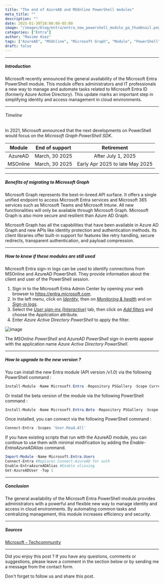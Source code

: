 ```yaml
---
title: "The end of AzureAD and MSOnline PowerShell modules"
meta_title: ""
description: ""
date: 2025-01-30T10:00:00-05:00
image: "/images/blog/entra/entra_new_powershell_module_ga_thumbnail.png"
categories: ["Entra"]
author: "Maxime Hiez"
tags: ["AzureAD", "MSOnline", "Microsoft Graph", "Module", "PowerShell"]
draft: false
---
```

---

##### Introduction
Microsoft recently announced the general availability of the Microsoft Entra PowerShell module. This module offers administrators and IT professionals a new way to manage and automate tasks related to Microsoft Entra ID (formerly Azure Active Directory). This update marks an important step in simplifying identity and access management in cloud environments.

---

###### Timeline
In 2021, Microsoft announced that the next developments on PowerShell would focus on the *Microsoft Graph PowerShell SDK*.

|   Module   | End of support |           Retirement            |
| :--------: | :------------: | :-----------------------------: |
| AzureAD    | March, 30 2025 | After July 1, 2025              |
| MSOnline   | March, 30 2025 | Early Apr 2025 to late May 2025 |

---

##### Benefits of migrating to Microsoft Graph 
Microsoft Graph represents the best-in-breed API surface. It offers a single unified endpoint to access Microsoft Entra services and Microsoft 365 services such as Microsoft Teams and Microsoft Intune. All new functionalities will only be available through Microsoft Graph. Microsoft Graph is also more secure and resilient than Azure AD Graph.

Microsoft Graph has all the capabilities that have been available in Azure AD Graph and new APIs like identity protection and authentication methods. Its client libraries offer built-in support for features like retry handling, secure redirects, transparent authentication, and payload compression.

---

##### How to know if these modules are still used
Microsoft Entra sign-in logs can be used to identify connections from MSOnline and AzureAD PowerShell. They provide information about the client and user of the PowerShell session.

1. Sign in to the Microsoft Entra Admin Center by opening your web browser to https://entra.microsoft.com.
2. In the left menu, click on *<u>Identity</u>*, then on *<u>Monitoring & health</u>* and on *<u>Sign-in logs</u>*.
3. Select the *<u>User sign-ins (Interactive)</u>* tab, then click on *<u>Add filters</u>* and choose the *Application* attribute.
4. Enter *Azure Active Directory PowerShell* to apply the filter.

![image](/images/blog/entra/entra_new_powershell_module_ga_001.png)

The *MSOnline PowerShell* and *AzureAD PowerShell* sign-in events appear with the application name *Azure Active Directory PowerShell*.

---

##### How to upgrade to the new version ?
You can install the new Entra module (API version */v1.0*) via the following PowerShell command :
```powershell
Install-Module -Name Microsoft.Entra -Repository PSGallery -Scope CurrentUser -Force -AllowClobber 
```

Or install the beta version of the module via the following PowerShell command :
```powershell
Install-Module -Name Microsoft.Entra.Beta -Repository PSGallery -Scope CurrentUser -Force -AllowClobber 
```

Once installed, you can connect via the following PowerShell command :
```powershell
Connect-Entra -Scopes 'User.Read.All'
```

If you have existing scripts that run with the AzureAD module, you can continue to use them with minimal modification by adding the *Enable-EntraAzureADAlias* command.
```powershell
Import-Module -Name Microsoft.Entra.Users
Connect-Entra #Replaces Connect-AzureAD for auth
Enable-EntraAzureADAlias #Enable aliasing
Get-AzureADUser -Top 1
```

---

##### Conclusion
The general availability of the Microsoft Entra PowerShell module provides administrators with a powerful and flexible new way to manage identity and access in cloud environments. By automating common tasks and centralizing management, this module increases efficiency and security.

---

##### Sources
[Microsoft - Techcommunity](https://techcommunity.microsoft.com/blog/microsoft-entra-blog/microsoft-entra-powershell-module-now-generally-available/4365718)

---


Did you enjoy this post ? If you have any questions, comments or suggestions, please leave a comment in the section below or by sending me a message from the contact form.

Don't forget to follow us and share this post.